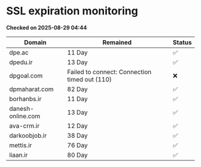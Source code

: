 # SSL expiration monitoring

**Checked on 2025-08-29 04:44**

| Domain | Remained | Status       |
|--------|----------|--------------|
| dpe.ac     | 11 Day   | ✅ |
| dpedu.ir     | 13 Day   | ✅ |
| dpgoal.com     | Failed to connect: Connection timed out (110)       | ❌ |
| dpmaharat.com     | 82 Day   | ✅ |
| borhanbs.ir     | 11 Day   | ✅ |
| danesh-online.com     | 13 Day   | ✅ |
| ava-crm.ir     | 12 Day   | ✅ |
| darkoobjob.ir     | 38 Day   | ✅ |
| mettis.ir     | 76 Day   | ✅ |
| liaan.ir     | 80 Day   | ✅ |
